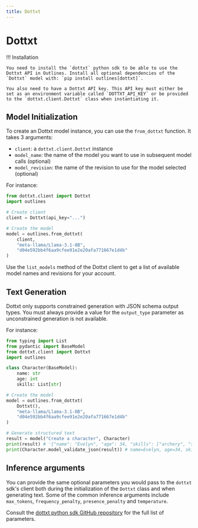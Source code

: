```yaml
---
title: Dottxt
---
```


# Dottxt

!!! Installation

    You need to install the `dottxt` python sdk to be able to use the Dottxt API in Outlines. Install all optional dependencies of the `Dottxt` model with: `pip install outlines[dottxt]`.

    You also need to have a Dottxt API key. This API key must either be set as an environment variable called `DOTTXT_API_KEY` or be provided to the `dottxt.client.Dottxt` class when instantiating it.

## Model Initialization

To create an Dottxt model instance, you can use the `from_dottxt` function. It takes 3 arguments:

- `client`: a `dottxt.client.Dottxt` instance
- `model_name`: the name of the model you want to use in subsequent model calls (optional)
- `model_revision`: the name of the revision to use for the model selected (optional)

For instance:

```python
from dottxt.client import Dottxt
import outlines

# Create client
client = Dottxt(api_key="...")

# Create the model
model = outlines.from_dottxt(
    client,
    "meta-llama/Llama-3.1-8B",
    "d04e592bb4f6aa9cfee91e2e20afa771667e1d4b"
)
```

Use the `list_models` method of the Dottxt client to get a list of available model names and revisions for your account.

## Text Generation

Dottxt only supports constrained generation with JSON schema output types. You must always provide a value for the `output_type` parameter as unconstrained generation is not available.

For instance:

```python
from typing import List
from pydantic import BaseModel
from dottxt.client import Dottxt
import outlines

class Character(BaseModel):
    name: str
    age: int
    skills: List[str]

# Create the model
model = outlines.from_dottxt(
    Dottxt(),
    "meta-llama/Llama-3.1-8B",
    "d04e592bb4f6aa9cfee91e2e20afa771667e1d4b"
)

# Generate structured text
result = model("Create a character", Character)
print(result) # '{"name": "Evelyn", "age": 34, "skills": ["archery", "stealth", "alchemy"]}'
print(Character.model_validate_json(result)) # name=Evelyn, age=34, skills=['archery', 'stealth', 'alchemy']
```

## Inference arguments

You can provide the same optional parameters you would pass to the `dottxt` sdk's client both during the initialization of the `Dottxt` class and when generating text. Some of the common inference arguments include `max_tokens`, `frequency_penalty`, `presence_penalty` and `temperature`.

Consult the [dottxt python sdk GitHub repository](https://github.com/dottxt-ai/dottxt-python) for the full list of parameters.
